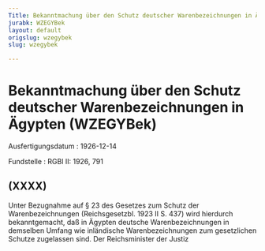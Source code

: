 ```yaml
---
Title: Bekanntmachung über den Schutz deutscher Warenbezeichnungen in Ägypten
jurabk: WZEGYBek
layout: default
origslug: wzegybek
slug: wzegybek

---
```


# Bekanntmachung über den Schutz deutscher Warenbezeichnungen in Ägypten (WZEGYBek)

Ausfertigungsdatum
:   1926-12-14

Fundstelle
:   RGBl II: 1926, 791



## (XXXX)

Unter Bezugnahme auf § 23 des Gesetzes zum Schutz der
Warenbezeichnungen (Reichsgesetzbl. 1923 II S. 437) wird hierdurch
bekanntgemacht, daß in Ägypten deutsche Warenbezeichnungen in
demselben Umfang wie inländische Warenbezeichnungen zum gesetzlichen
Schutze zugelassen sind.
Der Reichsminister der Justiz

